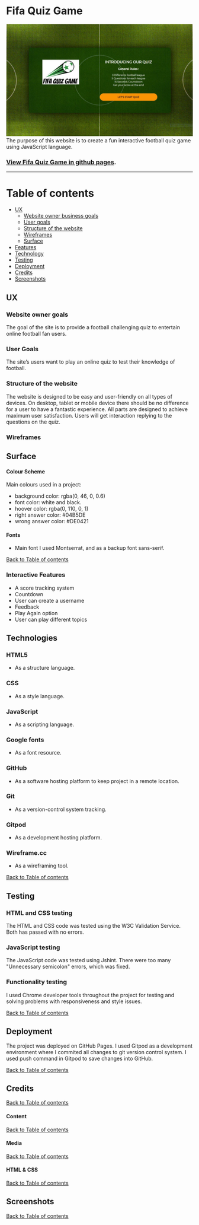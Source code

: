 # Fifa Quiz Game
 ![](/assets/images/fifa-quiz-site.jpg)
 The purpose of this website is to create a fun interactive football quiz game using JavaScript language.

### [View Fifa Quiz Game in github pages](https://arthurvguide.github.io/fifa-quiz-game/).
---

# Table of contents

- [UX](#ux)
    - [Website owner business goals](#website-owner-business-goals)
    - [User goals](#user-goals)
    - [Structure of the website](#structure-of-the-website)
    - [Wireframes](#wireframes)
    - [Surface](#surface)
- [Features](#features)
- [Technology](#technology)
- [Testing](#testing)
- [Deployment](#deployment)
- [Credits](#credits)
- [Screenshots](#screenshots)

## UX

### Website owner goals 
 The goal of the site is to provide a football challenging quiz to entertain online football fan users.

### User Goals
 The site’s users want to play an online quiz to test their knowledge of football.

### Structure of the website
 The website is designed to be easy and user-friendly on all types of devices. On desktop, tablet or mobile device there should be no difference for a user to have a fantastic experience. All parts are designed to achieve maximum user satisfaction. Users will get interaction replying to the questions on the quiz.

### Wireframes
 
## Surface

#### Colour Scheme
 Main colours used in a project:
* background color: rgba(0, 46, 0, 0.6)
* font color: white and black.
* hoover color: rgba(0, 110, 0, 1)
* right answer color: #04B5DE
* wrong answer color: #DE0421

#### Fonts 

* Main font I used Montserrat, and as a backup font sans-serif.

[Back to Table of contents](#table-of-contents)

### Interactive Features
 * A score tracking system
 * Countdown 
 * User can create a username
 * Feedback
 * Play Again option
 * User can play different topics


## Technologies
 ### HTML5
  * As a structure language.

 ### CSS
  * As a style language.

 ### JavaScript
  * As a scripting language.

 ### Google fonts
  * As a font resource.

 ### GitHub
  * As a software hosting platform to keep project in a remote location.

 ### Git
  * As a version-control system tracking.

 ### Gitpod
  * As a development hosting platform.

 ### Wireframe.cc
  * As a wireframing tool.

[Back to Table of contents](#table-of-contents)

## Testing

### HTML and CSS testing
 The HTML and CSS code was tested using the W3C Validation Service. Both has passed with no errors.

### JavaScript testing 
 The JavaScript code was tested using Jshint. There were too many "Unnecessary semicolon" errors, which was fixed.

### Functionality testing 
 I used Chrome developer tools throughout the project for testing and solving problems with responsiveness and style issues.

[Back to Table of contents](#table-of-contents)

## Deployment 
 The project was deployed on GitHub Pages. I used Gitpod as a development environment where I commited all changes to git version control system.
I used push command in Gitpod to save changes into GitHub. 

[Back to Table of contents](#table-of-contents)

## Credits 

[Back to Table of contents](#table-of-contents)

#### Content

[Back to Table of contents](#table-of-contents)

#### Media

[Back to Table of contents](#table-of-contents)

#### HTML & CSS
 
[Back to Table of contents](#table-of-contents)

## Screenshots

[Back to Table of contents](#table-of-contents)